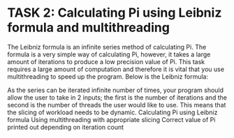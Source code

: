 # TASK 2: Calculating Pi using Leibniz formula and multithreading
The Leibniz formula is an infinite series method of calculating Pi. The formula is a very simple way of
calculating Pi, however, it takes a large amount of iterations to produce a low precision value of Pi.
This task requires a large amount of computation and therefore it is vital that you use multithreading
to speed up the program. Below is the Leibniz formula:

As the series can be iterated infinite number of times, your program should allow the user to take in
2 inputs; the first is the number of iterations and the second is the number of threads the user would
like to use. This means that the slicing of workload needs to be dynamic.
Calculating Pi using Leibniz formula
Using multithreading with appropriate slicing
Correct value of Pi printed out depending on iteration count